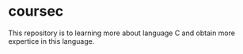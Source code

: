 # coursec
This repository is to learning more about language C and obtain more expertice in this language.
